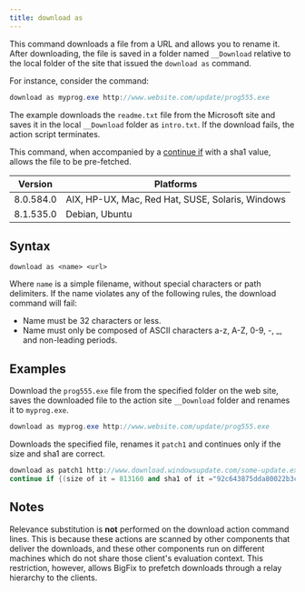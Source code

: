 ```yaml
---
title: download as
---
```


This command downloads a file from a URL and allows you to rename it. After
downloading, the file is saved in a folder named `__Download` relative to the
local folder of the site that issued the `download as` command.

For instance, consider the command:

```actionscript
download as myprog.exe http://www.website.com/update/prog555.exe
```

The example downloads the `readme.txt` file from the Microsoft site and saves it
in the local `__Download` folder as `intro.txt`. If the download fails, the
action script terminates.

This command, when accompanied by a
[continue if](../flow-control/continue-if.html) with a sha1 value, allows the
file to be pre-fetched.

Version | Platforms
--- | ---
8.0.584.0 | AIX, HP-UX, Mac, Red Hat, SUSE, Solaris, Windows
8.1.535.0 | Debian, Ubuntu

## Syntax

    download as <name> <url>

Where `name` is a simple filename, without special characters or path
delimiters. If the name violates any of the following rules, the download
command will fail:

* Name must be 32 characters or less.
* Name must only be composed of ASCII characters a-z, A-Z, 0-9, -, _, and
  non-leading periods.

## Examples

Download the `prog555.exe` file from the specified folder on the web site,
saves the downloaded file to the action site `__Download` folder and renames
it to `myprog.exe`.

```actionscript
download as myprog.exe http://www.website.com/update/prog555.exe
```

Downloads the specified file, renames it `patch1` and continues only if the size
and sha1 are correct.

```actionscript
download as patch1 http://www.download.windowsupdate.com/some-update.exe
continue if {(size of it = 813160 and sha1 of it ="92c643875dda80022b3ce3f1ad580f62704b754f") of file "patch1" of folder "__Download"}
```

## Notes

Relevance substitution is **not** performed on the download action command
lines. This is because these actions are scanned by other components that
deliver the downloads, and these other components run on different machines
which do not share those client's evaluation context. This restriction, however,
allows BigFix to prefetch downloads through a relay hierarchy to the clients.
